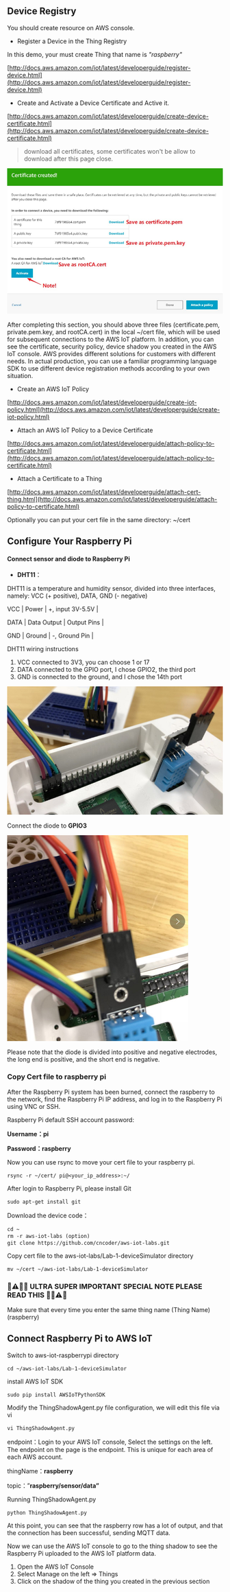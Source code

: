 
## Device Registry

You should create resource on AWS console.

*  Register a Device in the Thing Registry

In this demo, your must create Thing that name is *"raspberry<XX>"*

[http://docs.aws.amazon.com/iot/latest/developerguide/register-device.html](http://docs.aws.amazon.com/iot/latest/developerguide/register-device.html)

* Create and Activate a Device Certificate and Active it.

[http://docs.aws.amazon.com/iot/latest/developerguide/create-device-certificate.html](http://docs.aws.amazon.com/iot/latest/developerguide/create-device-certificate.html)
> download all certificates, some certificates won't be allow to download after this page close.

![create certificates](./images/create-cert.jpg)

After completing this section, you should above three files (certificate.pem, private.pem.key, and rootCA.cert) in the local ~/cert file, which will be used for subsequent connections to the AWS IoT platform. In addition, you can see the certificate, security policy, device shadow you created in the AWS IoT console. AWS provides different solutions for customers with different needs. In actual production, you can use a familiar programming language SDK to use different device registration methods according to your own situation.

* Create an AWS IoT Policy

[http://docs.aws.amazon.com/iot/latest/developerguide/create-iot-policy.html](http://docs.aws.amazon.com/iot/latest/developerguide/create-iot-policy.html)

* Attach an AWS IoT Policy to a Device Certificate

[http://docs.aws.amazon.com/iot/latest/developerguide/attach-policy-to-certificate.html](http://docs.aws.amazon.com/iot/latest/developerguide/attach-policy-to-certificate.html)

* Attach a Certificate to a Thing

[http://docs.aws.amazon.com/iot/latest/developerguide/attach-cert-thing.html](http://docs.aws.amazon.com/iot/latest/developerguide/attach-policy-to-certificate.html)


Optionally you can put your cert file in the same directory: ~/cert

## Configure Your Raspberry Pi

#### Connect sensor and diode to Raspberry Pi

* **DHT11**：

DHT11 is a temperature and humidity sensor, divided into three interfaces, namely: VCC (+ positive), DATA, GND (- negative)

VCC | Power | +, input 3V-5.5V |

DATA | Data Output | Output Pins |

GND | Ground | -, Ground Pin |


DHT11 wiring instructions

1. VCC connected to 3V3, you can choose 1 or 17
2. DATA connected to the GPIO port, I chose GPIO2, the third port
3. GND is connected to the ground, and I chose the 14th port

![DHT11-GPIO2](./images/DHT11-GPIO2.png)

Connect the diode to **GPIO3**

![GPIO3.png](./images/GPIO3.png)

Please note that the diode is divided into positive and negative electrodes, the long end is positive, and the short end is negative.

### Copy Cert file to raspberry pi 

After the Raspberry Pi system has been burned, connect the raspberry to the network, find the Raspberry Pi IP address, and log in to the Raspberry Pi using VNC or SSH.

Raspberry Pi default SSH account password:

**Username：pi**

**Password：raspberry**

Now you can use rsync to move your cert file to your raspberry pi.

```
rsync -r ~/cert/ pi@<your_ip_address>:~/
```

After login to Raspberry Pi, please install Git

```
sudo apt-get install git
```

Download the device code：

```
cd ~
rm -r aws-iot-labs (option)
git clone https://github.com/cncoder/aws-iot-labs.git
```

Copy cert file to the aws-iot-labs/Lab-1-deviceSimulator directory

```
mv ~/cert ~/aws-iot-labs/Lab-1-deviceSimulator
```

### 🚨⚠️🥁🎺 ULTRA SUPER IMPORTANT SPECIAL NOTE PLEASE READ THIS 🎺🥁⚠️🚨 ###

Make sure that every time you enter the same thing name (Thing Name) (raspberry<XX>)


## Connect Raspberry Pi to AWS IoT

Switch to aws-iot-raspberrypi directory

```
cd ~/aws-iot-labs/Lab-1-deviceSimulator
```

install AWS IoT SDK

```
sudo pip install AWSIoTPythonSDK
```

Modify the ThingShadowAgent.py file configuration, we will edit this file via vi

```
vi ThingShadowAgent.py
```

endpoint：Login to your AWS IoT console, Select the settings on the left. The endpoint on the page is the endpoint. This is unique for each area of each AWS account.

thingName：**raspberry<XX>**

topic：”**raspberry<XX>/sensor/data”**

Running ThingShadowAgent.py

```
python ThingShadowAgent.py
```

At this point, you can see that the raspberry row has a lot of output, and that the connection has been successful, sending MQTT data.

Now we can use the AWS IoT console to go to the thing shadow to see the Raspberry Pi uploaded to the AWS IoT platform data.

1. Open the AWS IoT Console
2. Select Manage on the left => Things
3. Click on the shadow of the thing you created in the previous section




